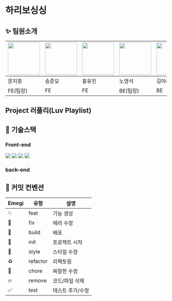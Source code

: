 # 하리보싱싱

## ✨ 팀원소개
| <img src="https://user-images.githubusercontent.com/108003862/201461646-b2b97bb7-7d04-4853-881c-68922cf0b409.png" width=100 height=100> | <img src="https://user-images.githubusercontent.com/108003862/201461672-72043f08-e8a4-4531-879a-64cfeebf97b4.png" width=100 height=100> | <img src="https://user-images.githubusercontent.com/108003862/201461696-a761398d-e6a4-4195-9096-540ed0904710.png" width=100 height=100> | <img src="https://user-images.githubusercontent.com/108003862/201461552-002c6e12-ebd0-4c0e-b302-df5524452a88.png" width=100 height=100> | <img src="https://user-images.githubusercontent.com/108003862/201461712-eba7f0cd-f09d-4f23-ad28-11fd0241e854.png" width=100 height=100> | <img src="https://user-images.githubusercontent.com/108003862/201461734-2113be7c-3a98-4f0a-85b5-5fddae249b7d.png" width=100 height=100> | 
| ------ | ------ | ------ | ------ | ------ | ------ |
| 문지훈 | 송준모 | 홍유진 | 노영석 | 김아리 | 정경은 |
| FE(팀장) | FE | FE | BE(팀장) | BE | BE |

## Project 러플리(Luv Playlist)

## 🚀 기술스택
### Front-end

<img src="https://img.shields.io/badge/typescript-3178C6?style=for-the-badge&logo=typescript&logoColor=white"> <img src="https://img.shields.io/badge/react-61DAFB?style=for-the-badge&logo=react&logoColor=white"> <img src="https://img.shields.io/badge/redux toolkit-764ABC?style=for-the-badge&logo=redux&logoColor=white"> <img src="https://img.shields.io/badge/styled components-DB7093?style=for-the-badge&logo=styledcomponents&logoColor=white">

### back-end

## 📝 커밋 컨벤션
| Emogi | 유형 | 설명 |
| ------ | ------ | ------ |
| ✨ | feat | 기능 생성 |
| 🐛 | fix | 에러 수정 |
| 🚀 | build | 배포 |
| 🎉 | init | 프로젝트 시작 |
| 💄 | style | 스타일 수정 |
| ♻️ | refactor | 리팩토링 |
| 🔨 | chore | 짜잘한 수정 |
| 🔥 | remove | 코드/파일 삭제 |
| ✅ | test | 테스트 추가/수정 |

